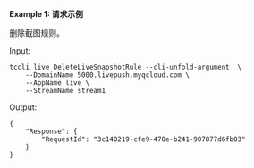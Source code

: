 **Example 1: 请求示例**

删除截图规则。

Input: 

```
tccli live DeleteLiveSnapshotRule --cli-unfold-argument  \
    --DomainName 5000.livepush.myqcloud.com \
    --AppName live \
    --StreamName stream1
```

Output: 
```
{
    "Response": {
        "RequestId": "3c140219-cfe9-470e-b241-907877d6fb03"
    }
}
```

